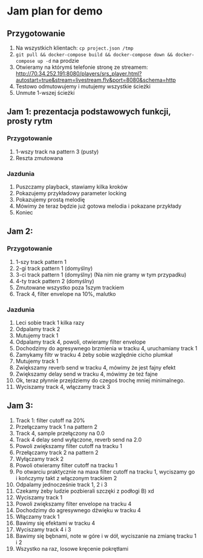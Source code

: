 # Jam plan for demo

## Przygotowanie

1. Na wszystkich klientach: `cp project.json /tmp`
2. `git pull && docker-compose build && docker-compose down && docker-compose up -d` na prodzie
3. Otwieramy na którymś telefonie stronę ze streamem: http://70.34.252.191:8080/players/srs_player.html?autostart=true&stream=livestream.flv&port=8080&schema=http
4. Testowo odmutowujemy i mutujemy wszystkie ścieżki
5. Unmute 1-wszej ścieżki


## Jam 1: prezentacja podstawowych funkcji, prosty rytm

### Przygotowanie

1. 1-wszy track na pattern 3 (pusty)
2. Reszta zmutowana

### Jazdunia

1. Puszczamy playback, stawiamy kilka kroków
2. Pokazujemy przykładowy parameter locking
3. Pokazujemy prostą melodię
4. Mówimy że teraz będzie już gotowa melodia i pokazane przykłady
5. Koniec

## Jam 2:

### Przygotowanie

1. 1-szy track pattern 1
2. 2-gi track pattern 1 (domyślny)
3. 3-ci track pattern 1 (domyślny) (Na nim nie gramy w tym przypadku)
4. 4-ty track pattern 2 (domyślny)
5. Zmutowane wszystko poza 1szym trackiem
6. Track 4, filter envelope na 10%, malutko

### Jazdunia

1. Leci sobie track 1 kilka razy
2. Odpalamy track 2
3. Mutujemy track 1
4. Odpalamy track 4, powoli, otwieramy filter envelope
5. Dochodzimy do agresywnego brzmienia w tracku 4, uruchamiany track 1
6. Zamykamy filtr w tracku 4 żeby sobie względnie cicho plumkał
7. Mutujemy track 1
8. Zwiększamy reverb send w tracku 4, mówimy że jest fajny efekt
9. Zwiększamy delay send w tracku 4, mówimy że też fajne
10. Ok, teraz płynnie przejdziemy do czegoś trochę mniej minimalnego.
11. Wyciszamy track 4, włączamy track 3

## Jam 3:

1. Track 1: filter cutoff na 20%
2. Przełączamy track 1 na pattern 2
4. Track 4, sample przełączony na 0.0
5. Track 4 delay send wyłączone, reverb send na 2.0
6. Powoli zwiększamy filter cutoff na tracku 1
7. Przełączamy track 2 na pattern 2
8. Wyłączamy track 2
9. Powoli otwieramy filter cutoff na tracku 1
10. Po otwarciu praktycznie na maxa filter cutoff na tracku 1, wyciszamy go i kończymy takt z włączonym trackiem 2
11. Odpalamy jednocześnie track 1, 2 i 3
12. Czekamy żeby ludzie pozbierali szczęki z podłogi B) xd
13. Wyciszamy track 1
14. Powoli zwiększamy filter envelope na tracku 4
15. Dochodzimy do agresywnego dźwięku w tracku 4
16. Włączamy track 1
17. Bawimy się efektami w tracku 4
18. Wyciszamy track 4 i 3
19. Bawimy się bębnami, note w góre i w dół, wyciszanie na zmianę tracku 1 i 2
20. Wszystko na raz, losowe kręcenie pokrętłami

